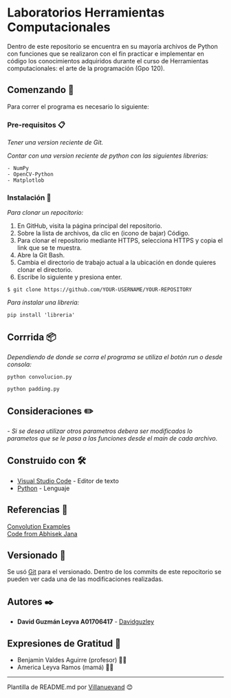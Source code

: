 # Laboratorios Herramientas Computacionales

Dentro de este repositorio se encuentra en su mayoría archivos de Python con funciones que se realizaron con el fin practicar e implementar en código los conocimientos adquiridos durante el curso de Herramientas computacionales: el arte de la programación (Gpo 120).

## Comenzando 🚀

Para correr el programa es necesario lo siguiente:

### Pre-requisitos 📋

_Tener una version reciente de Git._

_Contar con una version reciente de python con las siguientes librerias:_

```
- NumPy
- OpenCV-Python
- Matplotlob
```

### Instalación 🔧

_Para clonar un repocitorio:_

1. En GitHub, visita la página principal del repositorio.
2. Sobre la lista de archivos, da clic en (icono de bajar) Código.
3. Para clonar el repositorio mediante HTTPS, selecciona HTTPS y copia el link que se te muestra.
4. Abre la Git Bash.
5. Cambia el directorio de trabajo actual a la ubicación en donde quieres clonar el directorio.
6. Escribe lo siguiente y presiona enter.
```
$ git clone https://github.com/YOUR-USERNAME/YOUR-REPOSITORY
```

_Para instalar una libreria:_
```
pip install 'libreria'
```

## Corrrida 📦

_Dependiendo de donde se corra el programa se utiliza el botón run o desde consola:_
```
python convolucion.py
```
```
python padding.py
```
## Consideraciones  :pencil2:

_- Si se desea utilizar otros parametros debera ser modificados lo parametos que se le pasa a las funciones desde el main de cada archivo._

## Construido con 🛠️

* [Visual Studio Code](https://code.visualstudio.com/) - Editor de texto
* [Python](https://www.python.org/) - Lenguaje

## Referencias 📖

[Convolution Examples](https://aishack.in/tutorials/image-convolution-examples/) <br>
[Code from Abhisek Jana](https://github.com/adeveloperdiary/blog/tree/master/Computer_Vision/Sobel_Edge_Detection)

## Versionado 📌

Se usó [Git](https://git-scm.com/) para el versionado. Dentro de los commits de este repocitorio se pueden ver cada una de las modificaciones realizadas.

## Autores ✒️

* **David Guzmán Leyva A01706417** - [Davidguzley](https://github.com/Davidguzley)

## Expresiones de Gratitud 🎁

* Benjamin Valdes Aguirre (profesor) 👨‍🏫
* America Leyva Ramos (mamá) 👩‍🦰

---
Plantilla de README.md por [Villanuevand](https://github.com/Villanuevand) 😊
